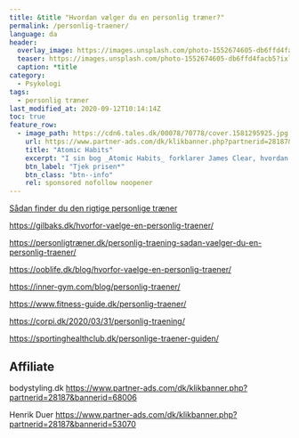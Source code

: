 ```yaml
---
title: &title "Hvordan vælger du en personlig træner?"
permalink: /personlig-traener/
language: da
header:
  overlay_image: https://images.unsplash.com/photo-1552674605-db6ffd4facb5?ixlib=rb-1.2.1&ixid=eyJhcHBfaWQiOjEyMDd9&auto=format&fit=crop&w=2100&q=80
  teaser: https://images.unsplash.com/photo-1552674605-db6ffd4facb5?ixlib=rb-1.2.1&ixid=eyJhcHBfaWQiOjEyMDd9&auto=format&fit=crop&w=400&q=80
  caption: *title
category:
  - Psykologi
tags:
  - personlig træner
last_modified_at: 2020-09-12T10:14:14Z
toc: true
feature_row:
  - image_path: https://cdn6.tales.dk/00078/70778/cover.1581295925.jpg
    url: https://www.partner-ads.com/dk/klikbanner.php?partnerid=28187&bannerid=57950&htmlurl=https://www.saxo.com/dk/atomic-habits_bog_9789390085545
    title: "Atomic Habits"
    excerpt: "I sin bog _Atomic Habits_ forklarer James Clear, hvordan man med små 'atomvaner' såsom at stå fem minutter tidligere op end normalt og at tage to armbøjninger om dagen, hurtigt kan få trænet sig op til at leve et bedre, sundere eller mere effektivt liv."
    btn_label: "Tjek prisen*"
    btn_class: "btn--info"
    rel: sponsored nofollow noopener
---
```




[Sådan finder du den rigtige personlige træner](https://maxer.dk/artikler/vaelg-personlig-traener)


https://gilbaks.dk/hvorfor-vaelge-en-personlig-traener/

https://personligtræner.dk/personlig-traening-sadan-vaelger-du-en-personlig-traener/

https://ooblife.dk/blog/hvorfor-vaelge-en-personlig-traener/

https://inner-gym.com/blog/personlig-traener/

https://www.fitness-guide.dk/personlig-traener/

https://corpi.dk/2020/03/31/personlig-traening/

https://sportinghealthclub.dk/personlige-traener-guiden/

## Affiliate

bodystyling.dk
https://www.partner-ads.com/dk/klikbanner.php?partnerid=28187&bannerid=68006

Henrik Duer
https://www.partner-ads.com/dk/klikbanner.php?partnerid=28187&bannerid=53070
